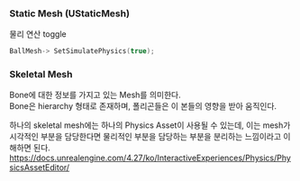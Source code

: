
### Static Mesh (UStaticMesh)  
  
물리 연산 toggle
```c++
BallMesh-> SetSimulatePhysics(true);
```

### Skeletal Mesh
Bone에 대한 정보를 가지고 있는 Mesh를 의미한다.  
Bone은 hierarchy 형태로 존재하며, 폴리곤들은 이 본들의 영향을 받아 움직인다.  
 
하나의 skeletal mesh에는 하나의 Physics Asset이 사용될 수 있는데, 이는 mesh가 시각적인 부분을 담당한다면 물리적인 부분을 담당하는 부분을 분리하는 느낌이라고 이해하면 된다.  
https://docs.unrealengine.com/4.27/ko/InteractiveExperiences/Physics/PhysicsAssetEditor/  


